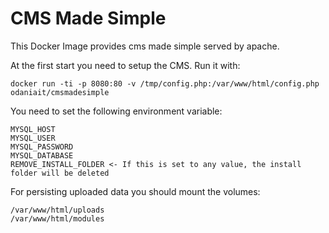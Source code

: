 # CMS Made Simple

This Docker Image provides cms made simple served by apache.

At the first start you need to setup the CMS. Run it with:

	docker run -ti -p 8080:80 -v /tmp/config.php:/var/www/html/config.php odaniait/cmsmadesimple

You need to set the following environment variable:

	MYSQL_HOST
	MYSQL_USER
	MYSQL_PASSWORD
	MYSQL_DATABASE
	REMOVE_INSTALL_FOLDER <- If this is set to any value, the install folder will be deleted

For persisting uploaded data you should mount the volumes:

	/var/www/html/uploads
	/var/www/html/modules
